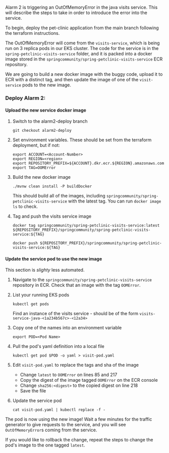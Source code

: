Alarm 2 is triggering an OutOfMemoryError in the java visits service. This will describe the steps to take in order to introduce the error into the service.

To begin, deploy the pet-clinic application from the main branch following the terraform instructions.

The OutOfMemoryError will come from the `visits-service`, which is being run on 3 replica pods in our EKS cluster. The code for the service is in the `spring-petclinic-visits-service` folder, and it is packed into a docker image stored in the `springcommunity/spring-petclinic-visits-service` ECR repository. 

We are going to build a new docker image with the buggy code, upload it to ECR with a distinct tag, and then update the image of one of the `visit-service` pods to the new image.

### Deploy Alarm 2:
#### Upload the new service docker image
1. Switch to the alarm2-deploy branch

    ``` shell
    git checkout alarm2-deploy
    ```
  
2. Set environment variables. These should be set from the terraform deployment, but if not:

    ``` shell
    export ACCOUNT=<Account-Number>
    export REGION=<region>
    export REPOSITORY_PREFIX=${ACCOUNT}.dkr.ecr.${REGION}.amazonaws.com
    export TAG=OOMError
    ```

3. Build the new docker image

    ``` shell
    ./mvnw clean install -P buildDocker
    ```

    This should build all of the images, including `springcommunity/spring-petclinic-visits-service` with the latest tag. You can run `docker image ls` to check.

4. Tag and push the visits service image
    
    ``` shell
    docker tag springcommunity/spring-petclinic-visits-service:latest ${REPOSITORY_PREFIX}/springcommunity/spring-petclinic-visits-service:${TAG}

    docker push ${REPOSITORY_PREFIX}/springcommunity/spring-petclinic-visits-service:${TAG}
    ```

#### Update the service pod to use the new image
This section is *slighty* less automated.

1. Navigate to the `springcommunity/spring-petclinic-visits-service` repository in ECR. Check that an image with the tag `OOMError`.

2. List your running EKS pods

    ``` shell
    kubectl get pods
    ```

    Find an instance of the visits service - should be of the form `visits-service-java-<1a234b567c>-<12a34>`
    
3. Copy one of the names into an environment variable

    ``` shell
    export POD=<Pod Name>
    ```

4. Pull the pod's yaml definition into a local file

    ``` shell
    kubectl get pod $POD -o yaml > visit-pod.yaml
    ```

5. Edit `visit-pod.yaml` to replace the tags and sha of the image

    - Change `latest` to `OOMError` on lines 85 and 217
    - Copy the digest of the image tagged `OOMError` on the ECR console
    - Change `sha256:<digest>` to the copied digest on line 218
    - Save the file

6. Update the service pod

    ``` shell
    cat visit-pod.yaml | kubectl replace -f -
    ```

The pod is now using the new image! Wait a few minutes for the traffic generator to give requests to the service, and you will see `OutOfMemoryError`s coming from the service.


If you would like to rollback the change, repeat the steps to change the pod's image to the one tagged `latest`.
    